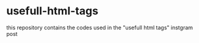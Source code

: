 # usefull-html-tags
this repository contains the codes used in the "usefull html tags" instgram post
